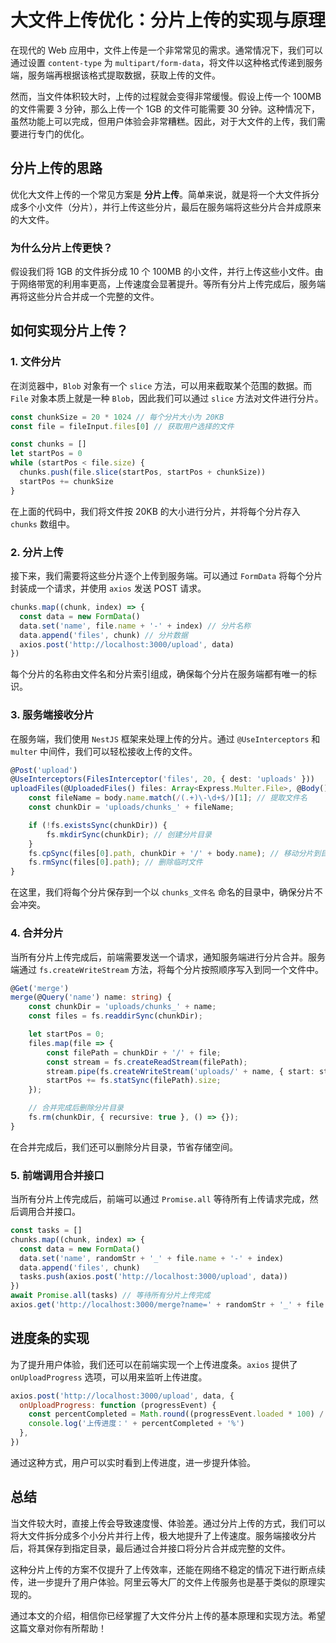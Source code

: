 # 大文件上传优化：分片上传的实现与原理

在现代的 Web 应用中，文件上传是一个非常常见的需求。通常情况下，我们可以通过设置 `content-type` 为 `multipart/form-data`，将文件以这种格式传递到服务端，服务端再根据该格式提取数据，获取上传的文件。

然而，当文件体积较大时，上传的过程就会变得非常缓慢。假设上传一个 100MB 的文件需要 3 分钟，那么上传一个 1GB 的文件可能需要 30 分钟。这种情况下，虽然功能上可以完成，但用户体验会非常糟糕。因此，对于大文件的上传，我们需要进行专门的优化。

## 分片上传的思路

优化大文件上传的一个常见方案是 **分片上传**。简单来说，就是将一个大文件拆分成多个小文件（分片），并行上传这些分片，最后在服务端将这些分片合并成原来的大文件。

### 为什么分片上传更快？

假设我们将 1GB 的文件拆分成 10 个 100MB 的小文件，并行上传这些小文件。由于网络带宽的利用率更高，上传速度会显著提升。等所有分片上传完成后，服务端再将这些分片合并成一个完整的文件。

## 如何实现分片上传？

### 1. 文件分片

在浏览器中，`Blob` 对象有一个 `slice` 方法，可以用来截取某个范围的数据。而 `File` 对象本质上就是一种 `Blob`，因此我们可以通过 `slice` 方法对文件进行分片。

```javascript
const chunkSize = 20 * 1024 // 每个分片大小为 20KB
const file = fileInput.files[0] // 获取用户选择的文件

const chunks = []
let startPos = 0
while (startPos < file.size) {
  chunks.push(file.slice(startPos, startPos + chunkSize))
  startPos += chunkSize
}
```

在上面的代码中，我们将文件按 20KB 的大小进行分片，并将每个分片存入 `chunks` 数组中。

### 2. 分片上传

接下来，我们需要将这些分片逐个上传到服务端。可以通过 `FormData` 将每个分片封装成一个请求，并使用 `axios` 发送 POST 请求。

```javascript
chunks.map((chunk, index) => {
  const data = new FormData()
  data.set('name', file.name + '-' + index) // 分片名称
  data.append('files', chunk) // 分片数据
  axios.post('http://localhost:3000/upload', data)
})
```

每个分片的名称由文件名和分片索引组成，确保每个分片在服务端都有唯一的标识。

### 3. 服务端接收分片

在服务端，我们使用 `NestJS` 框架来处理上传的分片。通过 `@UseInterceptors` 和 `multer` 中间件，我们可以轻松接收上传的文件。

```typescript
@Post('upload')
@UseInterceptors(FilesInterceptor('files', 20, { dest: 'uploads' }))
uploadFiles(@UploadedFiles() files: Array<Express.Multer.File>, @Body() body: { name: string }) {
    const fileName = body.name.match(/(.+)\-\d+$/)[1]; // 提取文件名
    const chunkDir = 'uploads/chunks_' + fileName;

    if (!fs.existsSync(chunkDir)) {
        fs.mkdirSync(chunkDir); // 创建分片目录
    }
    fs.cpSync(files[0].path, chunkDir + '/' + body.name); // 移动分片到目录
    fs.rmSync(files[0].path); // 删除临时文件
}
```

在这里，我们将每个分片保存到一个以 `chunks_文件名` 命名的目录中，确保分片不会冲突。

### 4. 合并分片

当所有分片上传完成后，前端需要发送一个请求，通知服务端进行分片合并。服务端通过 `fs.createWriteStream` 方法，将每个分片按照顺序写入到同一个文件中。

```typescript
@Get('merge')
merge(@Query('name') name: string) {
    const chunkDir = 'uploads/chunks_' + name;
    const files = fs.readdirSync(chunkDir);

    let startPos = 0;
    files.map(file => {
        const filePath = chunkDir + '/' + file;
        const stream = fs.createReadStream(filePath);
        stream.pipe(fs.createWriteStream('uploads/' + name, { start: startPos }));
        startPos += fs.statSync(filePath).size;
    });

    // 合并完成后删除分片目录
    fs.rm(chunkDir, { recursive: true }, () => {});
}
```

在合并完成后，我们还可以删除分片目录，节省存储空间。

### 5. 前端调用合并接口

当所有分片上传完成后，前端可以通过 `Promise.all` 等待所有上传请求完成，然后调用合并接口。

```javascript
const tasks = []
chunks.map((chunk, index) => {
  const data = new FormData()
  data.set('name', randomStr + '_' + file.name + '-' + index)
  data.append('files', chunk)
  tasks.push(axios.post('http://localhost:3000/upload', data))
})
await Promise.all(tasks) // 等待所有分片上传完成
axios.get('http://localhost:3000/merge?name=' + randomStr + '_' + file.name) // 调用合并接口
```

## 进度条的实现

为了提升用户体验，我们还可以在前端实现一个上传进度条。`axios` 提供了 `onUploadProgress` 选项，可以用来监听上传进度。

```javascript
axios.post('http://localhost:3000/upload', data, {
  onUploadProgress: function (progressEvent) {
    const percentCompleted = Math.round((progressEvent.loaded * 100) / progressEvent.total)
    console.log('上传进度：' + percentCompleted + '%')
  },
})
```

通过这种方式，用户可以实时看到上传进度，进一步提升体验。

## 总结

当文件较大时，直接上传会导致速度慢、体验差。通过分片上传的方式，我们可以将大文件拆分成多个小分片并行上传，极大地提升了上传速度。服务端接收分片后，将其保存到指定目录，最后通过合并接口将分片合并成完整的文件。

这种分片上传的方案不仅提升了上传效率，还能在网络不稳定的情况下进行断点续传，进一步提升了用户体验。阿里云等大厂的文件上传服务也是基于类似的原理实现的。

通过本文的介绍，相信你已经掌握了大文件分片上传的基本原理和实现方法。希望这篇文章对你有所帮助！

